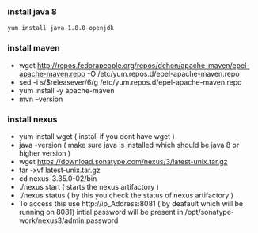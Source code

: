 ### install java 8 
```
yum install java-1.8.0-openjdk
```
### install maven 
- wget http://repos.fedorapeople.org/repos/dchen/apache-maven/epel-apache-maven.repo -O /etc/yum.repos.d/epel-apache-maven.repo
- sed -i s/\$releasever/6/g /etc/yum.repos.d/epel-apache-maven.repo
- yum install -y apache-maven
- mvn –version

### install nexus 

- yum install wget ( install if you dont have wget )
- java -version ( make sure java is installed which should be java 8 or higher version )
- wget https://download.sonatype.com/nexus/3/latest-unix.tar.gz
- tar -xvf latest-unix.tar.gz
- cd nexus-3.35.0-02/bin
- ./nexus start ( starts the nexus artifactory )
- ./nexus status ( by this you check the status of nexus artifactory )
- To access this use http://ip_Address:8081 ( by deafault which will be running on 8081)
intial password will be present in /opt/sonatype-work/nexus3/admin.password
